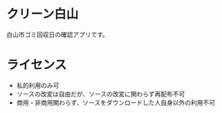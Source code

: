 # クリーン白山

白山市ゴミ回収日の確認アプリです。

# ライセンス

- 私的利用のみ可
- ソースの改変は自由だが、ソースの改変に関わらず再配布不可
- 商用・非商用関わらず、ソースをダウンロードした人自身以外の利用不可
